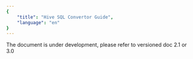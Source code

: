 ```yaml
---
{
    "title": "Hive SQL Convertor Guide",
    "language": "en"
}
---
```


The document is under development, please refer to versioned doc 2.1 or 3.0

